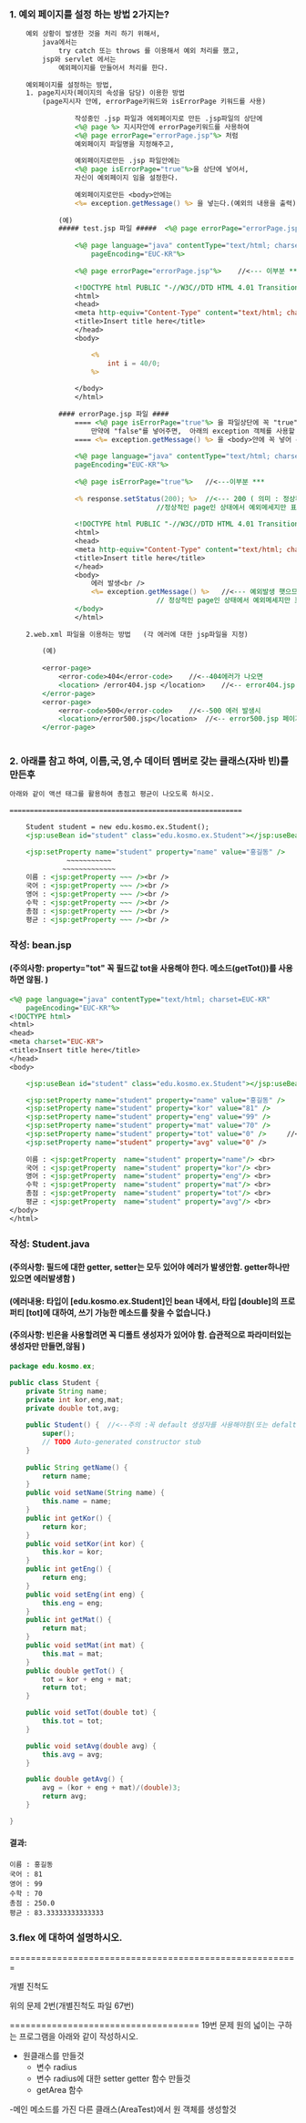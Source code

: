 ### 1. 예외 페이지를 설정 하는 방법 2가지는?
```jsp
	예외 상황이 발생한 것을 처리 하기 위해서,
		java에서는 
			try catch 또는 throws 를 이용해서 예외 처리를 했고,
		jsp와 servlet 에서는 
			예외페이지를 만들어서 처리를 한다.
		
	예외페이지를 설정하는 방법,
	1. page지시자(페이지의 속성을 담당) 이용한 방법 
		(page지시자 안에, errorPage키워드와 isErrorPage 키워드를 사용)
		
				작성중인 .jsp 파일과 에외페이지로 만든 .jsp파일의 상단에  
				<%@ page %> 지시자안에 errorPage키워드를 사용하여
				<%@ page errorPage="errorPage.jsp"%> 처럼
				예외페이지 파일명을 지정해주고,
				
				예외페이지로만든 .jsp 파일안에는
				<%@ page isErrorPage="true"%>을 상단에 넣어서, 
				자신이 예외페이지 임을 설정한다.
				
				예외페이지로만든 <body>안에는 
				<%= exception.getMessage() %> 을 넣는다.(예외의 내용을 출력)
			
			(예) 
			##### test.jsp 파일 #####  <%@ page errorPage="errorPage.jsp"%> 을 넣어 준다.
			
				<%@ page language="java" contentType="text/html; charset=EUC-KR"
					pageEncoding="EUC-KR"%>
		
				<%@ page errorPage="errorPage.jsp"%>	//<--- 이부분 ***

				<!DOCTYPE html PUBLIC "-//W3C//DTD HTML 4.01 Transitional//EN" "http://www.w3.org/TR/html4/loose.dtd">
				<html>
				<head>
				<meta http-equiv="Content-Type" content="text/html; charset=EUC-KR">
				<title>Insert title here</title>
				</head>
				<body>

					<%
						int i = 40/0;
					%>
		
				</body>
				</html>
				
			#### errorPage.jsp 파일 #### 
				==== <%@ page isErrorPage="true"%> 을 파일상단에 꼭 "true"를 사용하여 넣어 준다. ( 주의 )
					만약에 "false"를 넣어주면,  아래의 exception 객체를 사용할 수 없다. ( 주의 ) 
				==== <%= exception.getMessage() %> 을 <body>안에 꼭 넣어 준다.
			
				<%@ page language="java" contentType="text/html; charset=EUC-KR"
				pageEncoding="EUC-KR"%>
				
				<%@ page isErrorPage="true"%>	//<---이부분 ***
				
				<% response.setStatus(200); %>  //<--- 200 ( 의미 : 정상페이지 )을 확실하게 미리 셋팅한번 해준상태
									//정상적인 page인 상태에서 예외메세지만 표현해 준다의 의미임.
				
				<!DOCTYPE html PUBLIC "-//W3C//DTD HTML 4.01 Transitional//EN" "http://www.w3.org/TR/html4/loose.dtd">
				<html>
				<head>
				<meta http-equiv="Content-Type" content="text/html; charset=EUC-KR">
				<title>Insert title here</title>
				</head>
				<body>
					에러 발생<br />
					<%= exception.getMessage() %>	//<--- 예외발생 햇으므로 이부분이 실제는 화면에 나타난다.
									// 정상적인 page인 상태에서 예외메세지만 표현해 준다의 의미임.
				</body>
				</html>
				
	2.web.xml 파일을 이용하는 방법	(각 에러에 대한 jsp파일을 지정)
		
		(예)
		
		<error-page>
			<error-code>404</error-code>	//<--404에러가 나오면
			<location> /error404.jsp </location>	//<-- error404.jsp 페이지로 이동.
		</error-page>
		<error-page>
			<error-code>500</error-code>	//<--500 에러 발생시
			<location>/error500.jsp</location>	//<-- error500.jsp 페이지로 이동.
		</error-page>
		
```	
### 2. 아래를 참고 하여, 이름,국,영,수 데이터 멤버로 갖는 클래스(자바 빈)를 만든후 
```jsp
아래와 같이 액션 태그를 활용하여 총점고 평균이 나오도록 하시오.

=========================================================

	Student student = new edu.kosmo.ex.Student();
	<jsp:useBean id="student" class="edu.kosmo.ex.Student"></jsp:useBean>

	<jsp:setProperty name="student" property="name" value="홍길동" />
              ~~~~~~~~~~~
             ~~~~~~~~~~~~~
	이름 : <jsp:getProperty ~~~ /><br />
	국어 : <jsp:getProperty ~~~ /><br />
	영어 : <jsp:getProperty ~~~ /><br />
	수학 : <jsp:getProperty ~~~ /><br />
	총점 : <jsp:getProperty ~~~ /><br />
	평균 : <jsp:getProperty ~~~ /><br />
```
### 작성: bean.jsp 
#### (주의사항: property="tot" 꼭 필드값 tot을 사용해야 한다. 메소드(getTot())를 사용하면 않됨. )
```jsp
<%@ page language="java" contentType="text/html; charset=EUC-KR"
    pageEncoding="EUC-KR"%>
<!DOCTYPE html>
<html>
<head>
<meta charset="EUC-KR">
<title>Insert title here</title>
</head>
<body>

	<jsp:useBean id="student" class="edu.kosmo.ex.Student"></jsp:useBean>

	<jsp:setProperty name="student" property="name" value="홍길동" />
	<jsp:setProperty name="student" property="kor" value="81" />
	<jsp:setProperty name="student" property="eng" value="99" />
	<jsp:setProperty name="student" property="mat" value="70" />
	<jsp:setProperty name="student" property="tot" value="0" />		//<--주의 : property="tot" 꼭 필드값 tot을 사용해야 한다. 메소드를 사용하면 않됨.
	<jsp:setProperty name="student" property="avg" value="0" />
	
	이름 : <jsp:getProperty  name="student" property="name"/> <br>
	국어 : <jsp:getProperty  name="student" property="kor"/> <br>
	영어 : <jsp:getProperty  name="student" property="eng"/> <br>
	수학 : <jsp:getProperty  name="student" property="mat"/> <br>
	총점 : <jsp:getProperty  name="student" property="tot"/> <br>
	평균 : <jsp:getProperty  name="student" property="avg"/> <br>
</body>
</html>
```

### 작성: Student.java 
#### (주의사항: 필드에 대한 getter, setter는 모두 있어야 에러가 발생안함. getter하나만 있으면 에러발생함 )
#### (에러내용: 타입이 [edu.kosmo.ex.Student]인 bean 내에서, 타입 [double]의 프로퍼티 [tot]에 대하여, 쓰기 가능한 메소드를 찾을 수 없습니다.)
#### (주의사항: 빈은을 사용할려면 꼭 디폴트 생성자가 있어야 함. 습관적으로 파라미터있는 생성자만 만들면,않됨 )

```java
package edu.kosmo.ex;

public class Student {
	private String name;
	private int kor,eng,mat;
	private double tot,avg;
	
	public Student() {	//<--주의 :꼭 default 생성자를 사용해야함(또는 defalt 생성자가 꼭 잇어야함 )
		super();		
		// TODO Auto-generated constructor stub
	}
	
	public String getName() {
		return name;
	}
	public void setName(String name) {
		this.name = name;
	}
	public int getKor() {
		return kor;
	}
	public void setKor(int kor) {
		this.kor = kor;
	}
	public int getEng() {
		return eng;
	}
	public void setEng(int eng) {
		this.eng = eng;
	}
	public int getMat() {
		return mat;
	}
	public void setMat(int mat) {
		this.mat = mat;
	}
	public double getTot() {
		tot = kor + eng + mat;
		return tot;
	}

	public void setTot(double tot) {
		this.tot = tot;
	}

	public void setAvg(double avg) {
		this.avg = avg;
	}

	public double getAvg() {
		avg = (kor + eng + mat)/(double)3;
		return avg;
	}

}

```
#### 결과:
```
이름 : 홍길동
국어 : 81
영어 : 99
수학 : 70
총점 : 250.0
평균 : 83.33333333333333
```

### 3.flex 에 대하여 설명하시오.



=======================================================

개별 진척도

위의 문제 2번(개별진척도 파일 67번) 


====================================
19번 문제
원의 넓이는 구하는 프로그램을 아래와 같이 작성하시오.
  - 원클래스를 만들것
    - 변수 radius
    - 변수 radius에 대한 setter getter 함수 만들것
    - getArea 함수
  
  -메인 메소드를 가진 다른 클래스(AreaTest)에서 원 객체를 생성할것